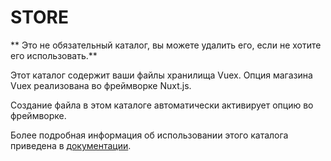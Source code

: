 # STORE

** Это не обязательный каталог, вы можете удалить его, если не хотите его использовать.**

Этот каталог содержит ваши файлы хранилища Vuex.
Опция магазина Vuex реализована во фреймворке Nuxt.js.

Создание файла в этом каталоге автоматически активирует опцию во фреймворке.

Более подробная информация об использовании этого каталога приведена в [документации](https://nixos.org/guide/vuex-store ).
